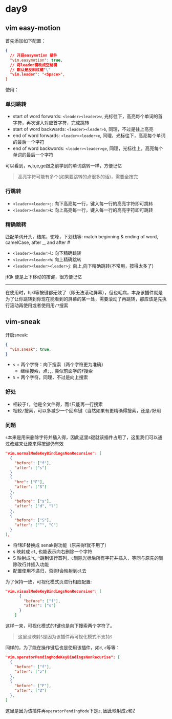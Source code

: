 # day9

## vim easy-motion

首先添加如下配置：

```json
{
  // 开启easymotion 插件
  "vim.easymotion": true,
  // 将leader键改成空格键
  // 默认是反斜杠键"\"
  "vim.leader": "<Space>",
}
```

使用：

### 单词跳转

- start of word forwards: `<leader><leader>w`, 光标往下，高亮每个单词的首字符，再次键入对应首字符，完成跳转
- start of word backwards:  `<leader><leader>b`, 同理，不过是往上高亮
- end of word forwards:  `<leader><leader>e`, 同理，光标往下，高亮每个单词的最后一个字符
- end of word backwords:  `<leader><leader>ge`, 同理，光标往上，高亮每个单词的最后一个字符

可以看到，w,b,e,ge跟之前学到的单词跳转一样，方便记忆

> 高亮字符可能有多个(如果要跳转的点很多的话)，需要全按完
### 行跳转

- `<leader><leader>j`: 向下高亮每一行，键入每一行的高亮字符即可跳转
- `<leader><leader>k`: 向上高亮每一行，键入每一行的高亮字符即可跳转

### 精确跳转

匹配单词开头，结尾，驼峰，下划线等:
match beginning & ending of word, camelCase, after _, and after #

- `<leader><leader>l`: 向下精确跳转 
- `<leader><leader>h`: 向上精确跳转 
- `<leader><leader><leader>j`: 向上,向下精确跳转(不常用，按得太多了)

j和k 便是上下移动的按键，很方便记忆

---

在使用时，hjkl等按键都无效了（即无法滚动屏幕），但也毛病，本身该插件就是为了让你跳转到你现在能看到的屏幕的某一处，需要滚动了再跳转，那应该是先执行滚动再使用或者使用用`/?`搜索


## vim-sneak

开启sneak:

```json
{
  "vim.sneak": true,
}
```

- `s` + 两个字符：向下搜索（两个字符更为准确）
  - 继续搜索，点`;`,`,` 类似前面学的`f`搜索
- `S` + 两个字符，同理，不过是向上搜索

### 好处

- 相较于`f`，他是全文件得，而`f`只能再一行搜索
- 相较`/`搜索，可以多减少一个回车键（当然如果有更精确得搜索，还是`/`好用

### 问题

`s`本来是用来删除字符并插入得，因此这里s键就该插件占用了，这里我们可以通过改建来让原来得按键仍有效

```json
"vim.normalModeKeyBindingsNonRecursive": [
  {
    "before": ["f"],
    "after": ["s"]
  }
  {
    "bre": ["F"],
    "after": ["S"]
  },
  {
    "before": ["s"],
    "after": ["d", "l"]
  },
  {
    "before": ["S"],
    "after": ["^", "C"]
  }
],  
```

- 将f和F替换成 senak得功能（原来得f就不用了）
- s 映射成 `dl`, 也能表示向右删除一个字符
- S 映射成`^C`, `^`跳到该行首列，`C`删除光标后所有字符并插入，等同与原先的删除改行并插入功能
- 配置使用不递归，否则f会映射到`dl`去 

为了保持一致，可视化模式页进行相应配置:

```json
"vim.visualModeKeyBindingsNonRecursive": [
      {
        "before": ["f"],
        "after": ["s"]
      }
    ]
```

这样一来，可视化模式的f键也是向下搜索两个字符了。

> 这里没映射`S`是因为该插件再可视化模式不支持`S`

同样的，为了能在操作键后也是使用该插件，如`d`, `c`等等：

```json
"vim.operatorPendingModeKeyBindingsNonRecurise": [
  {
    "before": ["f"],
    "after": ["z"]
  },
  {
    "before": ["F"],
    "after": ["Z"]
  },
]
```

这里是因为该插件再`operatorPendingMode`下是z, 因此映射成z和Z